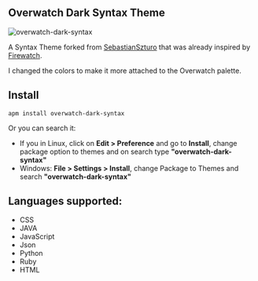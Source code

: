 ## Overwatch Dark Syntax Theme

![overwatch-dark-syntax](https://raw.githubusercontent.com/nektwar/overwatch-dark-syntax/master/screenshot.png)

A Syntax Theme forked from [SebastianSzturo](https://github.com/SebastianSzturo/firewatch-syntax) that was already inspired by [Firewatch](http://www.firewatchgame.com/).

I changed the colors to make it more attached to the Overwatch palette.

## Install

```
apm install overwatch-dark-syntax
```
Or you can search it:
* If you in Linux, click on **Edit > Preference** and go to **Install**, change package option to themes and on search type **"overwatch-dark-syntax"**
* Windows: **File > Settings > Install**, change Package to Themes and search **"overwatch-dark-syntax"**

## Languages supported:
* CSS
* JAVA
* JavaScript
* Json
* Python
* Ruby
* HTML
